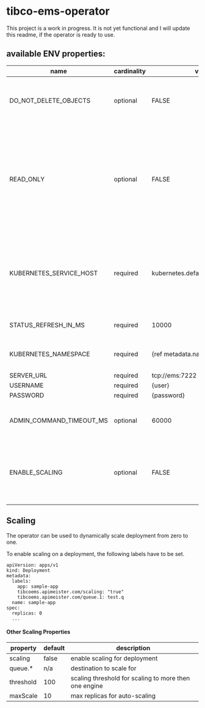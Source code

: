 # tibco-ems-operator

This project is a work in progress. It is not yet functional and I will update this readme, if the operator is ready to use.

## available ENV properties:

| name |cardinality | value |  description |
| --- | --- | --- | --- |
| DO_NOT_DELETE_OBJECTS | optional | FALSE | if set to TRUE (all caps), object are not deleted from EMS |
| READ_ONLY | optional | FALSE | if set to TRUE (all caps), no objects are created, the operator only collects statistics (which are only propagated through metrics endpoint) |
|KUBERNETES_SERVICE_HOST |required | kubernetes.default.svc.cluster.local | references the api server, if not present, the rust TLS will fail because it cannot validate the IP of the API server |
|STATUS_REFRESH_IN_MS |required | 10000 | how often statistics are refreshed |
|KUBERNETES_NAMESPACE | required | {ref metadata.namespace} | what namespace should be captured |
| SERVER_URL | required | tcp://ems:7222 | |
| USERNAME | required | {user} | |
| PASSWORD | required | {password} | |
| ADMIN_COMMAND_TIMEOUT_MS | optional | 60000 | command timeout in milliseconds, default is 60000 |
| ENABLE_SCALING | optional | FALSE | if set to TRUE (all caps), deployment can be scaled through the operator |

## Scaling

The operator can be used to dynamically scale deployment from zero to one.

To enable scaling on a deployment, the following labels have to be set.

```
apiVersion: apps/v1
kind: Deployment
metadata:
  labels:
    app: sample-app
    tibcoems.apimeister.com/scaling: "true"
    tibcoems.apimeister.com/queue.1: test.q
  name: sample-app
spec:
  replicas: 0
  ...
```

#### Other Scaling Properties

| property | default | description |
|----------|---------|-------------|
| scaling  | false   | enable scaling for deployment |
| queue.*  | n/a     | destination to scale for |
| threshold | 100    | scaling threshold for scaling to more then one engine |
| maxScale  | 10     | max replicas for auto-scaling |
